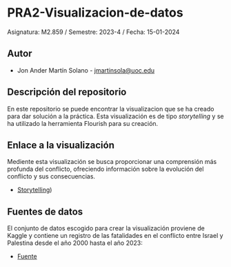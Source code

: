 # PRA2-Visualizacion-de-datos
Asignatura: M2.859 / Semestre: 2023-4 / Fecha: 15-01-2024

## Autor
+ Jon Ander Martín Solano - jmartinsola@uoc.edu

## Descripción del repositorio
En este repositorio se puede encontrar la visualizacion que se ha creado para dar solución a la práctica. Esta visualización es de tipo *storytelling* y se ha utilizado la herramienta Flourish para su creación.

## Enlace a la visualización
Mediente esta visualización se busca proporcionar una comprensión más profunda del conflicto, ofreciendo información sobre la evolución del conflicto y sus consecuencias. 
* [Storytelling](https://public.flourish.studio/story/2146706/))

## Fuentes de datos
El conjunto de datos escogido para crear la visualización proviene de Kaggle y contiene un registro de las fatalidades en el conflicto entre Israel y Palestina desde el año 2000 hasta el año 2023:

* [Fuente](https://www.kaggle.com/datasets/willianoliveiragibin/fatalities-in-the-israeli-palestinian/data)
